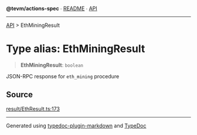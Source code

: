 **@tevm/actions-spec** ∙ [README](../README.md) ∙ [API](../API.md)

***

[API](../API.md) > EthMiningResult

# Type alias: EthMiningResult

> **EthMiningResult**: `boolean`

JSON-RPC response for `eth_mining` procedure

## Source

[result/EthResult.ts:173](https://github.com/evmts/tevm-monorepo/blob/main/core/actions-spec/src/result/EthResult.ts#L173)

***
Generated using [typedoc-plugin-markdown](https://www.npmjs.com/package/typedoc-plugin-markdown) and [TypeDoc](https://typedoc.org/)
